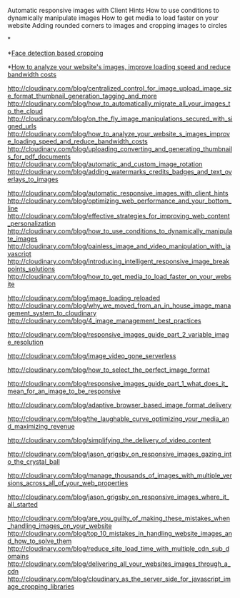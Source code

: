 Automatic responsive images with Client Hints
How to use conditions to dynamically manipulate images
How to get media to load faster on your website
Adding rounded corners to images and cropping images to circles

*[]()

*[Face detection based cropping](http://cloudinary.com/blog/face_detection_based_cropping)

*[How to analyze your website's images, improve loading speed and reduce bandwidth costs](http://cloudinary.com/blog/how_to_analyze_your_website_s_images_improve_loading_speed_and_reduce_bandwidth_costs)


http://cloudinary.com/blog/centralized_control_for_image_upload_image_size_format_thumbnail_generation_tagging_and_more
http://cloudinary.com/blog/how_to_automatically_migrate_all_your_images_to_the_cloud
http://cloudinary.com/blog/on_the_fly_image_manipulations_secured_with_signed_urls
http://cloudinary.com/blog/how_to_analyze_your_website_s_images_improve_loading_speed_and_reduce_bandwidth_costs
http://cloudinary.com/blog/uploading_converting_and_generating_thumbnails_for_pdf_documents
http://cloudinary.com/blog/automatic_and_custom_image_rotation
http://cloudinary.com/blog/adding_watermarks_credits_badges_and_text_overlays_to_images

http://cloudinary.com/blog/automatic_responsive_images_with_client_hints
http://cloudinary.com/blog/optimizing_web_performance_and_your_bottom_line
http://cloudinary.com/blog/effective_strategies_for_improving_web_content_personalization
http://cloudinary.com/blog/how_to_use_conditions_to_dynamically_manipulate_images
http://cloudinary.com/blog/painless_image_and_video_manipulation_with_javascript
http://cloudinary.com/blog/introducing_intelligent_responsive_image_breakpoints_solutions
http://cloudinary.com/blog/how_to_get_media_to_load_faster_on_your_website


http://cloudinary.com/blog/image_loading_reloaded
http://cloudinary.com/blog/why_we_moved_from_an_in_house_image_management_system_to_cloudinary
http://cloudinary.com/blog/4_image_management_best_practices

http://cloudinary.com/blog/responsive_images_guide_part_2_variable_image_resolution

http://cloudinary.com/blog/image_video_gone_serverless

http://cloudinary.com/blog/how_to_select_the_perfect_image_format

http://cloudinary.com/blog/responsive_images_guide_part_1_what_does_it_mean_for_an_image_to_be_responsive

http://cloudinary.com/blog/adaptive_browser_based_image_format_delivery

http://cloudinary.com/blog/the_laughable_curve_optimizing_your_media_and_maximizing_revenue

http://cloudinary.com/blog/simplifying_the_delivery_of_video_content

http://cloudinary.com/blog/jason_grigsby_on_responsive_images_gazing_into_the_crystal_ball

http://cloudinary.com/blog/manage_thousands_of_images_with_multiple_versions_across_all_of_your_web_properties

http://cloudinary.com/blog/jason_grigsby_on_responsive_images_where_it_all_started

http://cloudinary.com/blog/are_you_guilty_of_making_these_mistakes_when_handling_images_on_your_website
http://cloudinary.com/blog/top_10_mistakes_in_handling_website_images_and_how_to_solve_them
http://cloudinary.com/blog/reduce_site_load_time_with_multiple_cdn_sub_domains
http://cloudinary.com/blog/delivering_all_your_websites_images_through_a_cdn
http://cloudinary.com/blog/cloudinary_as_the_server_side_for_javascript_image_cropping_libraries
